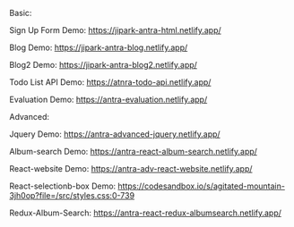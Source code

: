 Basic:

Sign Up Form Demo: https://jipark-antra-html.netlify.app/

Blog Demo: https://jipark-antra-blog.netlify.app/

Blog2 Demo: https://jipark-antra-blog2.netlify.app/

Todo List API Demo: https://atnra-todo-api.netlify.app/

Evaluation Demo: https://antra-evaluation.netlify.app/

Advanced:

Jquery Demo: https://antra-advanced-jquery.netlify.app/

Album-search Demo: https://antra-react-album-search.netlify.app/

React-website Demo: https://antra-adv-react-website.netlify.app/

React-selectionb-box Demo: https://codesandbox.io/s/agitated-mountain-3jh0op?file=/src/styles.css:0-739

Redux-Album-Search: https://antra-react-redux-albumsearch.netlify.app/